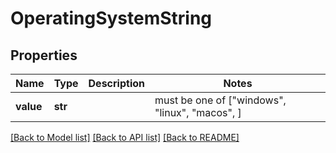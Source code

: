# OperatingSystemString


## Properties
Name | Type | Description | Notes
------------ | ------------- | ------------- | -------------
**value** | **str** |  |  must be one of ["windows", "linux", "macos", ]

[[Back to Model list]](../README.md#documentation-for-models) [[Back to API list]](../README.md#documentation-for-api-endpoints) [[Back to README]](../README.md)


